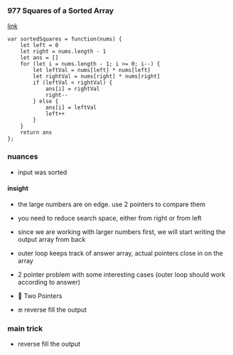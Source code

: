 ### 977 Squares of a Sorted Array

[link](https://leetcode.com/problems/squares-of-a-sorted-array/description/)

```
var sortedSquares = function(nums) {
    let left = 0
    let right = nums.length - 1
    let ans = []
    for (let i = nums.length - 1; i >= 0; i--) {
        let leftVal = nums[left] * nums[left]
        let rightVal = nums[right] * nums[right]
        if (leftVal < rightVal) {
            ans[i] = rightVal
            right--
        } else {
            ans[i] = leftVal
            left++
        }
    }
    return ans
};
```

### nuances

- input was sorted

#### insight

- the large numbers are on edge. use 2 pointers to compare them
- you need to reduce search space, either from right or from left
- since we are working with larger numbers first, we will start writing the output array from back
- outer loop keeps track of answer array, actual pointers close in on the array

- 2 pointer problem with some interesting cases (outer loop should work according to answer)
- 🔄 Two Pointers
- 🔚 reverse fill the output

### main trick

- reverse fill the output
